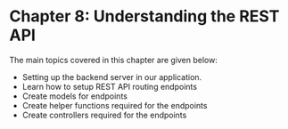 # Chapter 8: Understanding the REST API

The main topics covered in this chapter are given below:

- Setting up the backend server in our application.
- Learn how to setup REST API routing endpoints
- Create models for endpoints
- Create helper functions required for the endpoints
- Create controllers required for the endpoints
